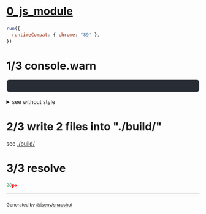 # [0_js_module](../../preload_style_and_import_css_build.test.mjs#L24)

```js
run({
  runtimeCompat: { chrome: "89" },
})
```

# 1/3 console.warn

![img](console.warn.svg)

<details>
  <summary>see without style</summary>

```console
⚠ remove resource hint on "base/client/style.css" because it is not used anymore
```

</details>


# 2/3 write 2 files into "./build/"

see [./build/](./build/)

# 3/3 resolve

```js
20px
```
---

<sub>
  Generated by <a href="https://github.com/jsenv/core/tree/main/packages/independent/snapshot">@jsenv/snapshot</a>
</sub>